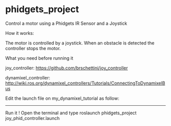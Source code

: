 # phidgets_project
Control a motor using a Phidgets IR Sensor and a Joystick

How it works:

The motor is controlled by a joystick. When an obstacle is detected the controller stops the motor. 

What you need before running it

joy_controller: https://github.com/brschettini/joy_controller

dynamixel_controller: http://wiki.ros.org/dynamixel_controllers/Tutorials/ConnectingToDynamixelBus

Edit the launch file on my_dynamixel_tutorial as follow:

------------------------------------------------
Run it !
Open the terminal and type
roslaunch phidgets_project joy_phid_controller.launch

